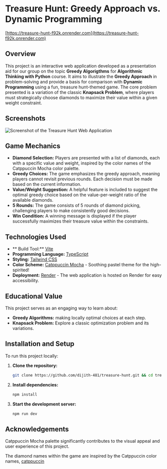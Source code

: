 # Treasure Hunt: Greedy Approach vs. Dynamic Programming

[https://treasure-hunt-f92k.onrender.com](https://treasure-hunt-f92k.onrender.com)

## Overview

This project is an interactive web application developed as a presentation aid for our group on the topic **Greedy Algorigthms** for **Algorithmic Thinking with Python** course. It aims to illustrate the **Greedy Approach** in problem-solving and provide a basis for comparison with **Dynamic Programming** using a fun, treasure hunt-themed game. The core problem presented is a variation of the classic **Knapsack Problem**, where players must strategically choose diamonds to maximize their value within a given weight constraint.

## Screenshots

![Screenshot of the Treasure Hunt Web Application](<img src="./assets/screenshot.png" alt="Screenshot of the Treasure Hunt Web Application" height="500">)

## Game Mechanics

- **Diamond Selection:** Players are presented with a list of diamonds, each with a specific value and weight, inspired by the color names of the Catppuccin Mocha color palette.
- **Greedy Choices:** The game emphasizes the greedy approach, meaning players cannot revisit previous rounds. Each decision must be made based on the current information.
- **Value/Weight Suggestion:** A helpful feature is included to suggest the optimal greedy choice based on the value-per-weight ratio of the available diamonds.
- **5 Rounds:** The game consists of 5 rounds of diamond picking, challenging players to make consistently good decisions.
- **Win Condition:** A winning message is displayed if the player successfully maximizes their treasure value within the constraints.

## Technologies Used

- ** Build Tool:** [Vite](https://vitejs.dev/)
- **Programming Language:** [TypeScript](https://www.typescriptlang.org/)
- **Styling:** [Tailwind CSS](https://tailwindcss.com/)
- **Color Scheme:** [Catppuccin Mocha](https://github.com/catppuccin/catppuccin) - Soothing pastel theme for the high-spirited!
- **Deployment:** [Render](https://render.com/) - The web application is hosted on Render for easy accessibility.

## Educational Value

This project serves as an engaging way to learn about:

- **Greedy Algorithms:** making locally optimal choices at each step.
- **Knapsack Problem:** Explore a classic optimization problem and its variations.

## Installation and Setup

To run this project locally:

1. **Clone the repository:**

   ```bash
   git clone https://github.com/dijith-481/treasure-hunt.git && cd treasure-hunt
   ```

2. **Install dependencies:**

   ```bash
   npm install
   ```

3. **Start the development server:**

   ```bash
   npm run dev
   ```

## Acknowledgements

Catppuccin Mocha palette significantly contributes to the visual appeal and user experience of this project.

The diamond names within the game are inspired by the Catppuccin color names,
[catppuccin](https://github.com/catppuccin/catppuccin)
